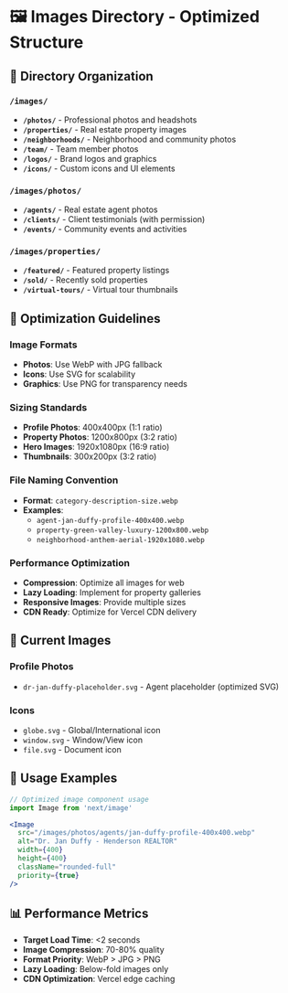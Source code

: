 # 🖼️ Images Directory - Optimized Structure

## 📁 Directory Organization

### `/images/`
- **`/photos/`** - Professional photos and headshots
- **`/properties/`** - Real estate property images
- **`/neighborhoods/`** - Neighborhood and community photos
- **`/team/`** - Team member photos
- **`/logos/`** - Brand logos and graphics
- **`/icons/`** - Custom icons and UI elements

### `/images/photos/`
- **`/agents/`** - Real estate agent photos
- **`/clients/`** - Client testimonials (with permission)
- **`/events/`** - Community events and activities

### `/images/properties/`
- **`/featured/`** - Featured property listings
- **`/sold/`** - Recently sold properties
- **`/virtual-tours/`** - Virtual tour thumbnails

## 🚀 Optimization Guidelines

### Image Formats
- **Photos**: Use WebP with JPG fallback
- **Icons**: Use SVG for scalability
- **Graphics**: Use PNG for transparency needs

### Sizing Standards
- **Profile Photos**: 400x400px (1:1 ratio)
- **Property Photos**: 1200x800px (3:2 ratio)
- **Hero Images**: 1920x1080px (16:9 ratio)
- **Thumbnails**: 300x200px (3:2 ratio)

### File Naming Convention
- **Format**: `category-description-size.webp`
- **Examples**: 
  - `agent-jan-duffy-profile-400x400.webp`
  - `property-green-valley-luxury-1200x800.webp`
  - `neighborhood-anthem-aerial-1920x1080.webp`

### Performance Optimization
- **Compression**: Optimize all images for web
- **Lazy Loading**: Implement for property galleries
- **Responsive Images**: Provide multiple sizes
- **CDN Ready**: Optimize for Vercel CDN delivery

## 📸 Current Images

### Profile Photos
- `dr-jan-duffy-placeholder.svg` - Agent placeholder (optimized SVG)

### Icons
- `globe.svg` - Global/International icon
- `window.svg` - Window/View icon
- `file.svg` - Document icon

## 🔧 Usage Examples

```jsx
// Optimized image component usage
import Image from 'next/image'

<Image
  src="/images/photos/agents/jan-duffy-profile-400x400.webp"
  alt="Dr. Jan Duffy - Henderson REALTOR"
  width={400}
  height={400}
  className="rounded-full"
  priority={true}
/>
```

## 📊 Performance Metrics

- **Target Load Time**: <2 seconds
- **Image Compression**: 70-80% quality
- **Format Priority**: WebP > JPG > PNG
- **Lazy Loading**: Below-fold images only
- **CDN Optimization**: Vercel edge caching
